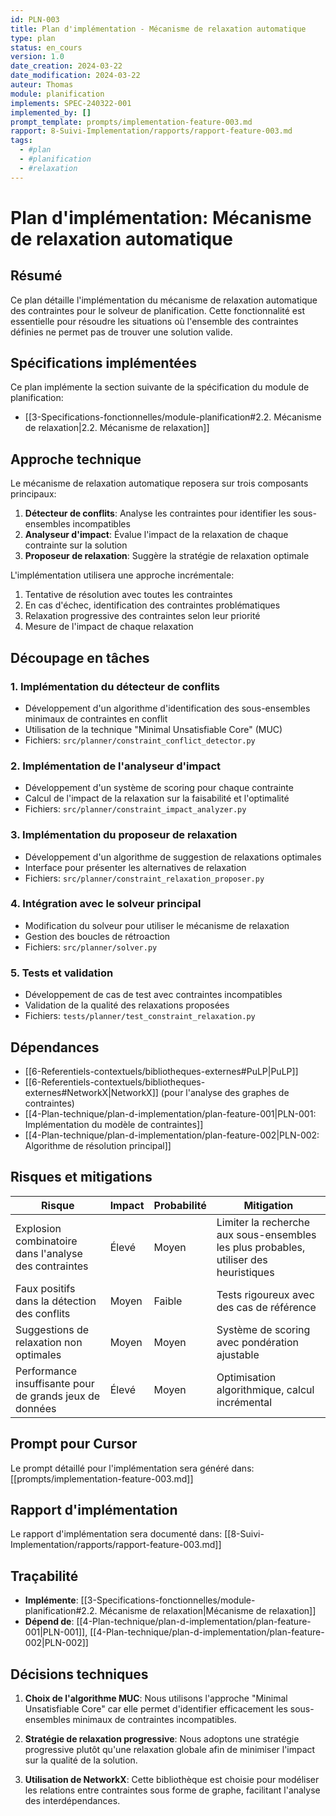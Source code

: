 ```yaml
---
id: PLN-003
title: Plan d'implémentation - Mécanisme de relaxation automatique
type: plan
status: en_cours
version: 1.0
date_creation: 2024-03-22
date_modification: 2024-03-22
auteur: Thomas
module: planification
implements: SPEC-240322-001
implemented_by: []
prompt_template: prompts/implementation-feature-003.md
rapport: 8-Suivi-Implementation/rapports/rapport-feature-003.md
tags:
  - #plan
  - #planification
  - #relaxation
---
```


# Plan d'implémentation: Mécanisme de relaxation automatique

## Résumé

Ce plan détaille l'implémentation du mécanisme de relaxation automatique des contraintes pour le solveur de planification. Cette fonctionnalité est essentielle pour résoudre les situations où l'ensemble des contraintes définies ne permet pas de trouver une solution valide.

## Spécifications implémentées

Ce plan implémente la section suivante de la spécification du module de planification:
- [[3-Specifications-fonctionnelles/module-planification#2.2. Mécanisme de relaxation|2.2. Mécanisme de relaxation]]

## Approche technique

Le mécanisme de relaxation automatique reposera sur trois composants principaux:

1. **Détecteur de conflits**: Analyse les contraintes pour identifier les sous-ensembles incompatibles
2. **Analyseur d'impact**: Évalue l'impact de la relaxation de chaque contrainte sur la solution
3. **Proposeur de relaxation**: Suggère la stratégie de relaxation optimale

L'implémentation utilisera une approche incrémentale:
1. Tentative de résolution avec toutes les contraintes
2. En cas d'échec, identification des contraintes problématiques
3. Relaxation progressive des contraintes selon leur priorité
4. Mesure de l'impact de chaque relaxation

## Découpage en tâches

### 1. Implémentation du détecteur de conflits
- Développement d'un algorithme d'identification des sous-ensembles minimaux de contraintes en conflit
- Utilisation de la technique "Minimal Unsatisfiable Core" (MUC)
- Fichiers: `src/planner/constraint_conflict_detector.py`

### 2. Implémentation de l'analyseur d'impact
- Développement d'un système de scoring pour chaque contrainte
- Calcul de l'impact de la relaxation sur la faisabilité et l'optimalité
- Fichiers: `src/planner/constraint_impact_analyzer.py`

### 3. Implémentation du proposeur de relaxation
- Développement d'un algorithme de suggestion de relaxations optimales
- Interface pour présenter les alternatives de relaxation
- Fichiers: `src/planner/constraint_relaxation_proposer.py`

### 4. Intégration avec le solveur principal
- Modification du solveur pour utiliser le mécanisme de relaxation
- Gestion des boucles de rétroaction
- Fichiers: `src/planner/solver.py`

### 5. Tests et validation
- Développement de cas de test avec contraintes incompatibles
- Validation de la qualité des relaxations proposées
- Fichiers: `tests/planner/test_constraint_relaxation.py`

## Dépendances

- [[6-Referentiels-contextuels/bibliotheques-externes#PuLP|PuLP]]
- [[6-Referentiels-contextuels/bibliotheques-externes#NetworkX|NetworkX]] (pour l'analyse des graphes de contraintes)
- [[4-Plan-technique/plan-d-implementation/plan-feature-001|PLN-001: Implémentation du modèle de contraintes]]
- [[4-Plan-technique/plan-d-implementation/plan-feature-002|PLN-002: Algorithme de résolution principal]]

## Risques et mitigations

| Risque | Impact | Probabilité | Mitigation |
|--------|--------|-------------|------------|
| Explosion combinatoire dans l'analyse des contraintes | Élevé | Moyen | Limiter la recherche aux sous-ensembles les plus probables, utiliser des heuristiques |
| Faux positifs dans la détection des conflits | Moyen | Faible | Tests rigoureux avec des cas de référence |
| Suggestions de relaxation non optimales | Moyen | Moyen | Système de scoring avec pondération ajustable |
| Performance insuffisante pour de grands jeux de données | Élevé | Moyen | Optimisation algorithmique, calcul incrémental |

## Prompt pour Cursor

Le prompt détaillé pour l'implémentation sera généré dans:
[[prompts/implementation-feature-003.md]]

## Rapport d'implémentation

Le rapport d'implémentation sera documenté dans:
[[8-Suivi-Implementation/rapports/rapport-feature-003.md]]

## Traçabilité
- **Implémente**: [[3-Specifications-fonctionnelles/module-planification#2.2. Mécanisme de relaxation|Mécanisme de relaxation]]
- **Dépend de**: [[4-Plan-technique/plan-d-implementation/plan-feature-001|PLN-001]], [[4-Plan-technique/plan-d-implementation/plan-feature-002|PLN-002]]

## Décisions techniques

1. **Choix de l'algorithme MUC**: Nous utilisons l'approche "Minimal Unsatisfiable Core" car elle permet d'identifier efficacement les sous-ensembles minimaux de contraintes incompatibles.

2. **Stratégie de relaxation progressive**: Nous adoptons une stratégie progressive plutôt qu'une relaxation globale afin de minimiser l'impact sur la qualité de la solution.

3. **Utilisation de NetworkX**: Cette bibliothèque est choisie pour modéliser les relations entre contraintes sous forme de graphe, facilitant l'analyse des interdépendances. 
